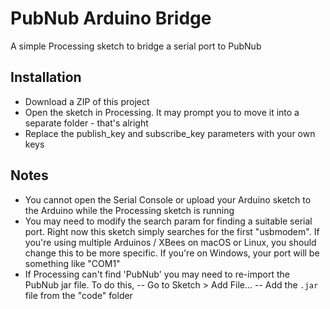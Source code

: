 # PubNub Arduino Bridge
A simple Processing sketch to bridge a serial port to PubNub

## Installation
- Download a ZIP of this project
- Open the sketch in Processing. It may prompt you to move it into a separate folder - that's alright
- Replace the publish_key and subscribe_key parameters with your own keys

## Notes
- You cannot open the Serial Console or upload your Arduino sketch to the Arduino while the Processing sketch is running
- You may need to modify the search param for finding a suitable serial port. Right now this sketch simply searches for the first "usbmodem". If you're using multiple Arduinos / XBees on macOS or Linux, you should change this to be more specific. If you're on Windows, your port will be something like "COM1"
- If Processing can't find 'PubNub' you may need to re-import the PubNub jar file. To do this,
-- Go to Sketch > Add File...
-- Add the `.jar` file from the "code" folder
